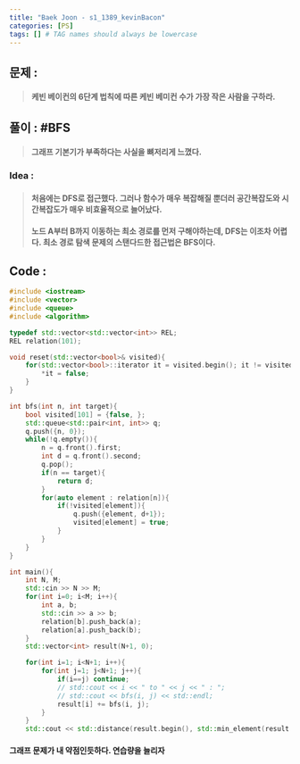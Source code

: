 ```yaml
---
title: "Baek Joon - s1_1389_kevinBacon"
categories: [PS]
tags: [] # TAG names should always be lowercase
---
```

## 문제 :
> #### 케빈 베이컨의 6단계 법칙에 따른 케빈 베미컨 수가 가장 작은 사람을 구하라.

## 풀이 : #BFS
> #### 그래프 기본기가 부족하다는 사실을 뼈저리게 느꼈다.

### Idea :
> #### 처음에는 DFS로 접근했다. 그러나 함수가 매우 복잡해질 뿐더러 공간복잡도와 시간복잡도가 매우 비효율적으로 늘어났다.
> #### 노드 A부터 B까지 이동하는 최소 경로를 먼저 구해야하는데, DFS는 이조차 어렵다. 최소 경로 탐색 문제의 스탠다드한 접근법은 BFS이다.

## Code :
```cpp
#include <iostream>
#include <vector>
#include <queue>
#include <algorithm>

typedef std::vector<std::vector<int>> REL;
REL relation(101);

void reset(std::vector<bool>& visited){
    for(std::vector<bool>::iterator it = visited.begin(); it != visited.end(); it++){
        *it = false;
    }
}

int bfs(int n, int target){
    bool visited[101] = {false, };
    std::queue<std::pair<int, int>> q;
    q.push({n, 0});
    while(!q.empty()){
        n = q.front().first;
        int d = q.front().second;
        q.pop();
        if(n == target){
            return d;
        }
        for(auto element : relation[n]){
            if(!visited[element]){
                q.push({element, d+1});
                visited[element] = true;
            }
        }
    }
}

int main(){
    int N, M;
    std::cin >> N >> M;
    for(int i=0; i<M; i++){
        int a, b;
        std::cin >> a >> b;
        relation[b].push_back(a);
        relation[a].push_back(b);
    }
    std::vector<int> result(N+1, 0);

    for(int i=1; i<N+1; i++){
        for(int j=1; j<N+1; j++){
            if(i==j) continue;
            // std::cout << i << " to " << j << " : ";
            // std::cout << bfs(i, j) << std::endl;
            result[i] += bfs(i, j);
        }
    }
    std::cout << std::distance(result.begin(), std::min_element(result.begin()+1, result.end())) << std::endl;

```
#### 그래프 문제가 내 약점인듯하다. 연습량을 늘리자
